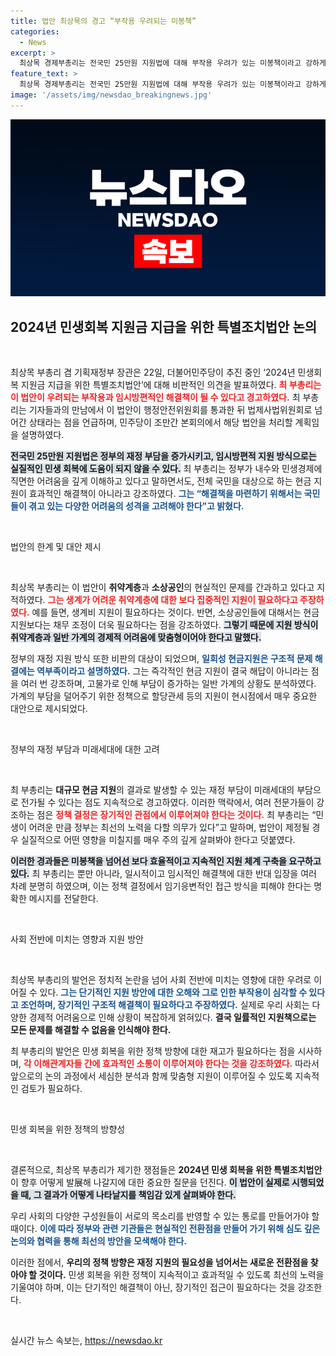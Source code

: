 ```yaml
---
title: 법안 최상목의 경고 “부작용 우려되는 미봉책”
categories:
  - News
excerpt: >
  최상목 경제부총리는 전국민 25만원 지원법에 대해 부작용 우려가 있는 미봉책이라고 강하게 반발하며, 맞춤형 지원의 필요성을 강조했습니다. 현금지원 대신 채무조정과 구조적 해결 방안을 제시하며 재정 부담도 경고했습니다.
feature_text: >
  최상목 경제부총리는 전국민 25만원 지원법에 대해 부작용 우려가 있는 미봉책이라고 강하게 반발하며, 맞춤형 지원의 필요성을 강조했습니다. 현금지원 대신 채무조정과 구조적 해결 방안을 제시하며 재정 부담도 경고했습니다.
image: '/assets/img/newsdao_breakingnews.jpg'
---
```


<p><img src="/assets/img/newsdao_breakingnews.jpg" alt="cryptoinkorea 속보" /></p>

<h2 data-ke-size="size26">2024년 민생회복 지원금 지급을 위한 특별조치법안 논의</h2>

<p data-ke-size="size16">&nbsp;</p>

<p>최상목 부총리 겸 기획재정부 장관은 22일, 더불어민주당이 추진 중인 ‘2024년 민생회복 지원금 지급을 위한 특별조치법안’에 대해 비판적인 의견을 발표하였다. <b><span style="color: #ee2323;">최 부총리는 이 법안이 우려되는 부작용과 임시방편적인 해결책이 될 수 있다고 경고하였다.</span></b> 최 부총리는 기자들과의 만남에서 이 법안이 행정안전위원회를 통과한 뒤 법제사법위원회로 넘어간 상태라는 점을 언급하며, 민주당이 조만간 본회의에서 해당 법안을 처리할 계획임을 설명하였다. </p>

<p><b><span style="background-color: #21538527;">전국민 25만원 지원법은 정부의 재정 부담을 증가시키고, 임시방편적 지원 방식으로는 실질적인 민생 회복에 도움이 되지 않을 수 있다.</span></b> 최 부총리는 정부가 내수와 민생경제에 직면한 어려움을 깊게 이해하고 있다고 말하면서도, 전체 국민을 대상으로 하는 현금 지원이 효과적인 해결책이 아니라고 강조하였다. <b><span style="color: #1a5490;">그는 “해결책을 마련하기 위해서는 국민들이 겪고 있는 다양한 어려움의 성격을 고려해야 한다”고 밝혔다.</span></b> </p>

<p data-ke-size="size16">&nbsp;</p>

<p>법안의 한계 및 대안 제시</p>

<p data-ke-size="size16">&nbsp;</p>

<p>최상목 부총리는 이 법안이 <b>취약계층</b>과 <b>소상공인</b>의 현실적인 문제를 간과하고 있다고 지적하였다. <b><span style="color: #ee2323;">그는 생계가 어려운 취약계층에 대한 보다 집중적인 지원이 필요하다고 주장하였다.</span></b> 예를 들면, 생계비 지원이 필요하다는 것이다. 반면, 소상공인들에 대해서는 현금 지원보다는 채무 조정이 더욱 필요하다는 점을 강조하였다. <b><span style="background-color: #21538527;">그렇기 때문에 지원 방식이 취약계층과 일반 가계의 경제적 어려움에 맞춤형이어야 한다고 말했다.</span></b></p>

<p>정부의 재정 지원 방식 또한 비판의 대상이 되었으며, <b><span style="color: #1a5490;">일회성 현금지원은 구조적 문제 해결에는 역부족이라고 설명하였다.</span></b> 그는 즉각적인 현금 지원이 결국 해답이 아니라는 점을 여러 번 강조하며, 고물가로 인해 부담이 증가하는 일반 가계의 상황도 분석하였다. 가계의 부담을 덜어주기 위한 정책으로 할당관세 등의 지원이 현시점에서 매우 중요한 대안으로 제시되었다.</p>

<p data-ke-size="size16">&nbsp;</p>

<p>정부의 재정 부담과 미래세대에 대한 고려</p>

<p data-ke-size="size16">&nbsp;</p>

<p>최 부총리는 <b>대규모 현금 지원</b>의 결과로 발생할 수 있는 재정 부담이 미래세대의 부담으로 전가될 수 있다는 점도 지속적으로 경고하였다. 이러한 맥락에서, 여러 전문가들이 강조하는 점은 <b><span style="color: #ee2323;">정책 결정은 장기적인 관점에서 이루어져야 한다는 것이다.</span></b> 최 부총리는 “민생이 어려운 만큼 정부는 최선의 노력을 다할 의무가 있다”고 말하며, 법안이 제정될 경우 실질적으로 어떤 영향을 미칠지를 매우 주의 깊게 살펴봐야 한다고 덧붙였다.</p>

<p><b><span style="background-color: #21538527;">이러한 경과들은 미봉책을 넘어선 보다 효율적이고 지속적인 지원 체계 구축을 요구하고 있다.</span></b> 최 부총리는 뿐만 아니라, 일시적이고 임시적인 해결책에 대한 반대 입장을 여러 차례 분명히 하였으며, 이는 정책 결정에서 임기응변적인 접근 방식을 피해야 한다는 명확한 메시지를 전달한다.</p>

<p data-ke-size="size16">&nbsp;</p>

<p>사회 전반에 미치는 영향과 지원 방안</p>

<p data-ke-size="size16">&nbsp;</p>

<p>최상목 부총리의 발언은 정치적 논란을 넘어 사회 전반에 미치는 영향에 대한 우려로 이어질 수 있다. <b><span style="color: #1a5490;">그는 단기적인 지원 방안에 대한 오해와 그로 인한 부작용이 심각할 수 있다고 조언하며, 장기적인 구조적 해결책이 필요하다고 주장하였다.</span></b> 실제로 우리 사회는 다양한 경제적 어려움으로 인해 상황이 복잡하게 얽혀있다. <b>결국 일률적인 지원책으로는 모든 문제를 해결할 수 없음을 인식해야 한다.</b></p>

<p>최 부총리의 발언은 민생 회복을 위한 정책 방향에 대한 재고가 필요하다는 점을 시사하며, <b><span style="color: #ee2323;">각 이해관계자들 간에 효과적인 소통이 이루어져야 한다는 것을 강조하였다.</span></b> 따라서 앞으로의 논의 과정에서 세심한 분석과 함께 맞춤형 지원이 이루어질 수 있도록 지속적인 검토가 필요하다. </p>

<p data-ke-size="size16">&nbsp;</p>

<p>민생 회복을 위한 정책의 방향성</p>

<p data-ke-size="size16">&nbsp;</p>

<p>결론적으로, 최상목 부총리가 제기한 쟁점들은 <b>2024년 민생 회복을 위한 특별조치법안</b>이 향후 어떻게 발展해 나갈지에 대한 중요한 질문을 던진다. <b><span style="background-color: #21538527;">이 법안이 실제로 시행되었을 때, 그 결과가 어떻게 나타날지를 책임감 있게 살펴봐야 한다.</span></b></p>

<p>우리 사회의 다양한 구성원들이 서로의 목소리를 반영할 수 있는 통로를 만들어가야 할 때이다. <b><span style="color: #1a5490;">이에 따라 정부와 관련 기관들은 현실적인 전환점을 만들어 가기 위해 심도 깊은 논의와 협력을 통해 최선의 방안을 모색해야 한다.</span></b></p>

<p>이러한 점에서, <b>우리의 정책 방향은 재정 지원의 필요성을 넘어서는 새로운 전환점을 찾아야 할 것이다.</b> 민생 회복을 위한 정책이 지속적이고 효과적일 수 있도록 최선의 노력을 기울여야 하며, 이는 단기적인 해결책이 아닌, 장기적인 접근이 필요하다는 것을 강조한다. </p>

<p data-ke-size="size16">&nbsp;</p>
실시간 뉴스 속보는, <a href="https://newsdao.kr" rel="dofollow">https://newsdao.kr</a>


